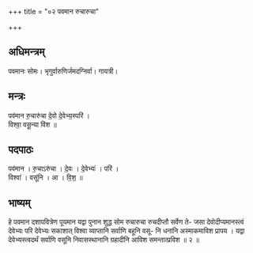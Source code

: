 +++
title = "०२ पवमान रुचारुचा"

+++
## अधिमन्त्रम्
पवमानः सोमः। भृगुर्वारुणिर्जमदग्निर्वा। गायत्री।

## मन्त्रः
पव॑मान रु॒चारु॑चा दे॒वो दे॒वेभ्य॒स्परि॑ ।  
विश्वा॒ वसू॒न्या वि॑श ॥

## पदपाठः
पव॑मान । रु॒चाऽरु॑चा । दे॒वः । दे॒वेभ्यः॑ । परि॑ ।  
विश्वा॑ । वसू॑नि । आ । वि॒श॒ ॥

## भाष्यम्
हे पवमान दशापवित्रेण पूयमान यद्वा पुनान शुद्ध सोम रुचारुचा रुचदीप्तौ सर्वेण ते- जसा देवोदीप्यमानस्त्वं देवेभ्यः परि देवेभ्यः सकाशात् विश्वा व्याप्तानि सर्वाणि बहूनि वसू- नि धनानि अस्माकमाविश प्रापय । यद्वा देवेभ्यस्त्वदर्थं सर्वाणि वसूनि निवासस्थानानि ग्रहादीनि आविश समन्तात्प्रविश ॥ २ ॥